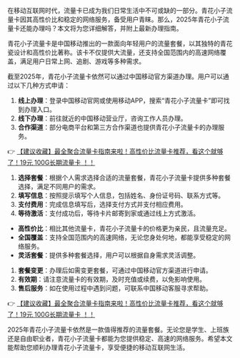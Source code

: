 
在移动互联网时代，流量卡已成为我们日常生活中不可或缺的一部分。青花小子流量卡因其高性价比和稳定的网络服务，备受用户青睐。那么，2025年青花小子流量卡还能办理吗？本文将为您详细解答，并附上最新办理指南。


青花小子流量卡是中国移动推出的一款面向年轻用户的流量套餐，以其独特的青花瓷设计和高性价比著称。该卡不仅提供大流量，还支持全国范围内的高速网络覆盖，满足用户日常上网、追剧、游戏等多种需求。


截至2025年，青花小子流量卡依然可以通过中国移动官方渠道办理。用户可以通过以下几种方式申请：

1. **线上办理**：登录中国移动官网或使用移动APP，搜索“青花小子流量卡”即可找到办理入口。
2. **线下办理**：前往就近的中国移动营业厅，咨询工作人员办理。
3. **合作渠道**：部分电商平台和第三方合作渠道也提供青花小子流量卡的办理服务。

👉 [【建议收藏】最全聚合流量卡指南来啦！高性价比流量卡推荐，看这个就够了！19元 100G长期流量卡 ！！](https://bit.ly/Liuliangka)


1. **选择套餐**：根据个人需求选择合适的流量套餐，青花小子流量卡提供多种套餐选择，满足不同用户的需求。
2. **填写信息**：按照提示填写个人信息，包括姓名、身份证号码、联系方式等。
3. **支付费用**：完成信息填写后，选择支付方式并支付相应费用。
4. **等待激活**：支付成功后，等待卡片邮寄到家或通过线上方式激活。


- **高性价比**：相比其他流量卡，青花小子流量卡的价格更为亲民，且流量充足。
- **全国覆盖**：支持全国范围内的高速网络，无论您身处何地，都能享受稳定的网络服务。
- **灵活套餐**：提供多种套餐选择，用户可以根据自身需求灵活调整。


1. **套餐变更**：办理后如需变更套餐，可通过中国移动官方渠道进行申请。
2. **有效期**：请注意流量卡的有效期，及时充值或续费，以免影响使用。
3. **售后服务**：如在使用过程中遇到问题，可联系中国移动客服寻求帮助。

👉 [【建议收藏】最全聚合流量卡指南来啦！高性价比流量卡推荐，看这个就够了！19元 100G长期流量卡 ！！](https://bit.ly/Liuliangka)


2025年青花小子流量卡依然是一款值得推荐的流量套餐。无论您是学生、上班族还是自由职业者，青花小子流量卡都能为您提供稳定、高速的网络服务。希望本文能帮助您顺利办理青花小子流量卡，享受便捷的移动互联网生活。
